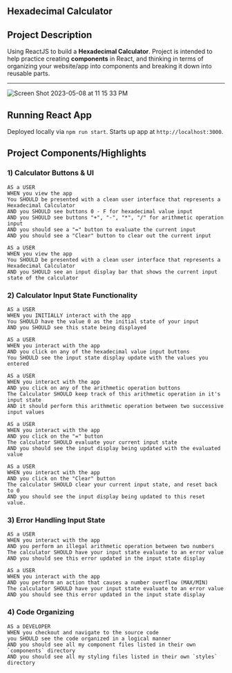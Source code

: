 ## Hexadecimal Calculator

## Project Description

Using ReactJS to build a **Hexadecimal Calculator**. Project is intended to help practice creating **components** in React, and thinking in terms of organizing your website/app into components and breaking it down into reusable parts.

---

![Screen Shot 2023-05-08 at 11 15 33 PM](https://user-images.githubusercontent.com/71999538/236984978-47e05444-2cad-427f-9438-e825732539eb.png)


## Running React App
Deployed locally via `npm run start`.
Starts up app at `http://localhost:3000`.

## Project Components/Highlights

### 1) Calculator Buttons & UI 

```text
AS a USER 
WHEN you view the app
You SHOULD be presented with a clean user interface that represents a Hexadecimal Calculator
AND you SHOULD see buttons 0 - F for hexadecimal value input
AND you SHOULD see buttons "+", "-", "*", "/" for arithmetic operation input
AND you should see a "=" button to evaluate the current input
AND you should see a "Clear" button to clear out the current input
```

```text
AS a USER
WHEN you view the app
You SHOULD be presented with a clean user interface that represents a Hexadecimal Calculator
AND you SHOULD see an input display bar that shows the current input state of the calculator
```

### 2) Calculator Input State Functionality
```text
AS a USER
WHEN you INITIALLY interact with the app
You SHOULD have the value 0 as the initial state of your input
AND you SHOULD see this state being displayed
```

```text
AS a USER
WHEN you interact with the app
AND you click on any of the hexadecimal value input buttons
You SHOULD see the input state display update with the values you entered
```

```text
AS a USER
WHEN you interact with the app
AND you click on any of the arithmetic operation buttons
The Calculator SHOULD keep track of this arithmetic operation in it's input state
AND it should perform this arithmetic operation between two successive input values
```

```text
AS a USER
WHEN you interact with the app
AND you click on the "=" button
The calculator SHOULD evaluate your current input state
AND you should see the input display being updated with the evaluated value
```

```text
AS a USER
WHEN you interact with the app
AND you click on the "Clear" button
The calculator SHOULD clear your current input state, and reset back to 0
AND you should see the input display being updated to this reset value.
```

### 3) Error Handling Input State
```text
AS a USER
WHEN you interact with the app
AND you perform an illegal arithmetic operation between two numbers
The calculator SHOULD have your input state evaluate to an error value
AND you should see this error updated in the input state display
```

```text
AS a USER
WHEN you interact with the app
AND you perform an action that causes a number overflow (MAX/MIN)
The calculator SHOULD have your input state evaluate to an error value
AND you should see this error updated in the input state display
```

### 4) Code Organizing 
```text
AS a DEVELOPER
WHEN you checkout and navigate to the source code
you SHOULD see the code organized in a logical manner
AND you should see all my component files listed in their own `components` directory
AND you should see all my styling files listed in their own `styles` directory
```
